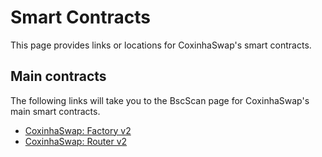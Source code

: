 # Smart Contracts

This page provides links or locations for CoxinhaSwap's smart contracts.

## Main contracts

The following links will take you to the BscScan page for CoxinhaSwap's main smart contracts.

* [CoxinhaSwap: Factory v2](https://bscscan.com/address/0xca143ce32fe78f1f7019d7d551a6402fc5350c73)
* [CoxinhaSwap: Router v2](https://bscscan.com/address/0x10ed43c718714eb63d5aa57b78b54704e256024e)

